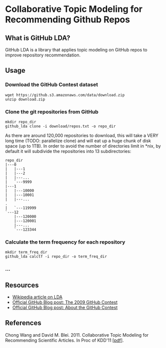 # Collaborative Topic Modeling for Recommending Github Repos

## What is GitHub LDA?

GitHub LDA is a library that applies topic modeling on GitHub repos to improve repository recommendation.

## Usage

### Download the GitHub Contest dataset

    wget https://github.s3.amazonaws.com/data/download.zip
    unzip download.zip

### Clone the git repositories from GitHub

    mkdir repo_dir
    github_lda clone -i download/repos.txt -o repo_dir

As there are around 120,000 repositories to download, this will take a VERY long time (TODO: parallelize clone) and will eat up a huge chunk of disk space (up to 1TB). In order to avoid the number of directories limit in \*nix, by default it will subdivide the repositories into 13 subdirectories:

    repo_dir
    |---0
    |   |---1
    |   |---2
    |   |---...
    |   `---9999
    |---1
    |   |---10000
    |   |---10001
    |   |---...
    .
    |   `---119999
    `---12
        |---120000
        |---120001
        |---...
        `---123344

### Calculate the term frequency for each repository

    mkdir term_freq_dir
    github_lda calctf -i repo_dir -o term_freq_dir
    
### ...

## Resources

+ [Wikipedia article on LDA][wikipedia]
+ [Official GitHub Blog post: The 2009 GitHub Contest][blog1]
+ [Official GitHub Blog post: About the GitHub Contest][blog2]

## References

Chong Wang and David M. Blei. 2011. Collaborative Topic Modeling for Recommending Scientific Articles. In Proc of KDD'11  [[pdf][pdf]].

[pdf]: http://www.cs.cmu.edu/~chongw/papers/WangBlei2011.pdf
[wikipedia]: http://en.wikipedia.org/wiki/Latent_Dirichlet_allocation
[blog1]: https://github.com/blog/466-the-2009-github-contest
[blog2]: https://github.com/blog/481-about-the-github-contest
[data]: https://github.s3.amazonaws.com/data/download.zip

